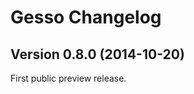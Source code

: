 Gesso Changelog
===============


Version 0.8.0 (2014-10-20)
--------------------------

First public preview release.
